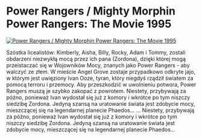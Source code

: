 Power Rangers / Mighty Morphin Power Rangers: The Movie 1995 
=============
[![Power Rangers / Mighty Morphin Power Rangers: The Movie 1995 ](http://vidos.pl/images/player.gif)](http://vidos.pl/power-rangers-mighty-morphin-power-rangers-the-movie-1995)

 Szóstka licealistów: Kimberly, Aisha, Billy, Rocky, Adam i Tommy, zostali obdarzeni niezwykłą mocą przez ich pana (Zordona), dzięki której mogą przeistaczać się w Wojowników Mocy, znanych jako Power Rangers - aby walczyć ze złem. W mieście Angel Grove zostaje przypadkowo odkryte jajo, w którym jest uwięziony Ivan Ooze, tyran, który niegdyś rządził światem za pomocą terroru i przemocy. Aby przeszkodzić w uwolnieniu potwora, Power Rangers muszą je szybko zakopać z powrotem. Niestety, przybywają za późno, ponieważ Ivan wydostał się już z komory i wkrótce po tym niszczy siedzibę Zordona. Jedyną szansą na uratowanie świata jest zdobycie mocy, mieszczącej się na legendarnej planecie Phaedos...  ... Niestety, przybywają za późno, ponieważ Ivan wydostał się już z komory i wkrótce po tym niszczy siedzibę Zordona. Jedyną szansą na uratowanie świata jest zdobycie mocy, mieszczącej się na legendarnej planecie Phaedos...
